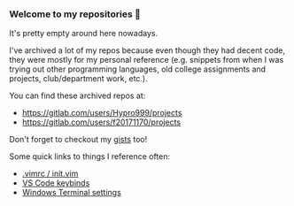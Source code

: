 ### Welcome to my repositories 👋

It's pretty empty around here nowadays.

I've archived a lot of my repos because even though they had decent code, they were
mostly for my personal reference (e.g. snippets from when I was trying out other
programming languages, old college assignments and projects, club/department work,
etc.).

You can find these archived repos at:
  - https://gitlab.com/users/Hypro999/projects
  - https://gitlab.com/users/f20171170/projects

Don't forget to checkout my [gists](https://gist.github.com/Hypro999) too!

Some quick links to things I reference often:
  - [.vimrc / init.vim](https://gist.github.com/Hypro999/6220031ddeda6c42cf239c08f96066b4)
  - [VS Code keybinds](https://gist.github.com/Hypro999/899e5b9e7952224153a34f2b03127e59)
  - [Windows Terminal settings](https://gist.github.com/Hypro999/e10bd9a359fdfc417bb519130352598d)
